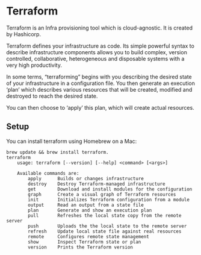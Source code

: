 # Terraform 

Terraform is an Infra provisioning tool which is cloud-agnostic. 
It is created by Hashicorp. 

Terraform defines your infrastructure as code. 
Its simple powerful syntax to describe infrastructure components 
allows you to build complex, version controlled, 
collaborative, heterogeneous and disposable systems with a very high productivity.

In some terms, “terraforming” begins with you describing the desired state of your infrastructure in a configuration file.
You then generate an execution ‘plan’ which describes various resources that will be created, 
modified and destroyed to reach the desired state.

You can then choose to ‘apply’ this plan, which will create actual resources.

## Setup

You can install terraform using Homebrew on a Mac: 
```console
brew update && brew install terraform.
terraform
    usage: terraform [--version] [--help] <command> [<args>]

    Available commands are:
        apply      Builds or changes infrastructure
        destroy    Destroy Terraform-managed infrastructure
        get        Download and install modules for the configuration
        graph      Create a visual graph of Terraform resources
        init       Initializes Terraform configuration from a module
        output     Read an output from a state file
        plan       Generate and show an execution plan
        pull       Refreshes the local state copy from the remote server
        push       Uploads the the local state to the remote server
        refresh    Update local state file against real resources
        remote     Configures remote state management
        show       Inspect Terraform state or plan
        version    Prints the Terraform version
```


